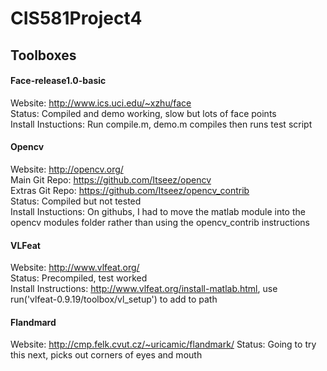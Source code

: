 CIS581Project4
==============

## Toolboxes

#### Face-release1.0-basic  
Website: http://www.ics.uci.edu/~xzhu/face  
Status: Compiled and demo working, slow but lots of face points  
Install Instuctions: Run compile.m, demo.m compiles then runs test script  

#### Opencv
Website: http://opencv.org/  
Main Git Repo: https://github.com/Itseez/opencv  
Extras Git Repo: https://github.com/Itseez/opencv_contrib  
Status: Compiled but not tested  
Install Instuctions: On githubs, I had to move the matlab module into the opencv modules folder rather than using the opencv_contrib instructions  

#### VLFeat
Website: http://www.vlfeat.org/  
Status: Precompiled, test worked  
Install Instructions: http://www.vlfeat.org/install-matlab.html, use run('vlfeat-0.9.19/toolbox/vl_setup') to add to path  

#### Flandmard
Website: http://cmp.felk.cvut.cz/~uricamic/flandmark/
Status: Going to try this next, picks out corners of eyes and mouth